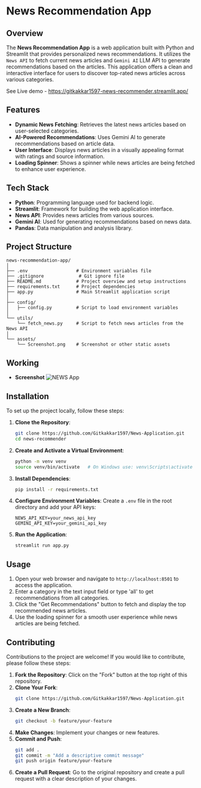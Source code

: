 # News Recommendation App

## Overview

The **News Recommendation App** is a web application built with Python and Streamlit that provides personalized news recommendations. It utilizes the `News API` to fetch current news articles and `Gemini AI` LLM API to generate recommendations based on the articles. This application offers a clean and interactive interface for users to discover top-rated news articles across various categories.

See Live demo - https://gitkakkar1597-news-recommender.streamlit.app/ 
## Features

- **Dynamic News Fetching**: Retrieves the latest news articles based on user-selected categories.
- **AI-Powered Recommendations**: Uses Gemini AI to generate recommendations based on article data.
- **User Interface**: Displays news articles in a visually appealing format with ratings and source information.
- **Loading Spinner**: Shows a spinner while news articles are being fetched to enhance user experience.

## Tech Stack

- **Python**: Programming language used for backend logic.
- **Streamlit**: Framework for building the web application interface.
- **News API**: Provides news articles from various sources.
- **Gemini AI**: Used for generating recommendations based on news data.
- **Pandas**: Data manipulation and analysis library.

## Project Structure

```arduino
news-recommendation-app/
│
├── .env                  # Environment variables file
├── .gitignore             # Git ignore file
├── README.md             # Project overview and setup instructions
├── requirements.txt      # Project dependencies
├── app.py                # Main Streamlit application script
│
├── config/
│   ├── config.py         # Script to load environment variables
│
└── utils/
    └── fetch_news.py     # Script to fetch news articles from the News API
│
└── assets/
    └── Screenshot.png    # Screenshot or other static assets
```

## Working

- **Screenshot**
  ![NEWS App](assets/Screenshot.png)

## Installation

To set up the project locally, follow these steps:

1. **Clone the Repository**:
   ```bash
   git clone https://github.com/Gitkakkar1597/News-Application.git
   cd news-recommender
   ```

2. **Create and Activate a Virtual Environment**:
   ```bash
   python -m venv venv
   source venv/bin/activate   # On Windows use: venv\Scripts\activate
   ```

3. **Install Dependencies**:
   ```bash
   pip install -r requirements.txt
   ```

4. **Configure Environment Variables**:
   Create a `.env` file in the root directory and add your API keys:
   ```
   NEWS_API_KEY=your_news_api_key
   GEMINI_API_KEY=your_gemini_api_key
   ```

5. **Run the Application**:
   ```bash
   streamlit run app.py
   ```

## Usage

1. Open your web browser and navigate to `http://localhost:8501` to access the application.
2. Enter a category in the text input field or type 'all' to get recommendations from all categories.
3. Click the "Get Recommendations" button to fetch and display the top recommended news articles.
4. Use the loading spinner for a smooth user experience while news articles are being fetched.

## Contributing

Contributions to the project are welcome! If you would like to contribute, please follow these steps:

1. **Fork the Repository**: Click on the "Fork" button at the top right of this repository.
2. **Clone Your Fork**:
   ```bash
   git clone https://github.com/Gitkakkar1597/News-Application.git
   ```
3. **Create a New Branch**:
   ```bash
   git checkout -b feature/your-feature
   ```
4. **Make Changes**: Implement your changes or new features.
5. **Commit and Push**:
   ```bash
   git add .
   git commit -m "Add a descriptive commit message"
   git push origin feature/your-feature
   ```
6. **Create a Pull Request**: Go to the original repository and create a pull request with a clear description of your changes.
